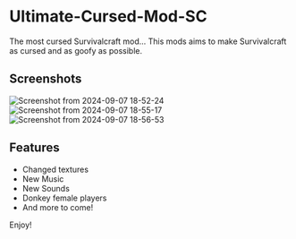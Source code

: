 # Ultimate-Cursed-Mod-SC
The most cursed Survivalcraft mod... This mods aims to make Survivalcraft as cursed and as goofy as possible.

## Screenshots
![Screenshot from 2024-09-07 18-52-24](https://github.com/user-attachments/assets/ae4c20e3-13e5-426a-ab97-cb632f7b3225)
![Screenshot from 2024-09-07 18-55-17](https://github.com/user-attachments/assets/a3c57462-ac84-42cf-9c78-97573a2c5be9)
![Screenshot from 2024-09-07 18-56-53](https://github.com/user-attachments/assets/e787404d-aa37-4b6e-a39b-e3d8134ecc93)

## Features
- Changed textures
- New Music
- New Sounds
- Donkey female players
- And more to come!

Enjoy!
